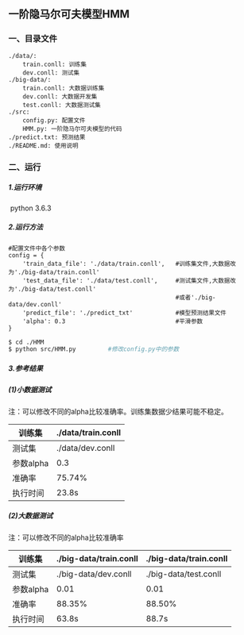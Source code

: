 ## 一阶隐马尔可夫模型HMM

### 一、目录文件

```
./data/:
    train.conll: 训练集
    dev.conll: 测试集
./big-data/:
    train.conll: 大数据训练集
    dev.conll: 大数据开发集
    test.conll: 大数据测试集
./src:
    config.py: 配置文件
    HMM.py: 一阶隐马尔可夫模型的代码
./predict.txt: 预测结果
./README.md: 使用说明
```



### 二、运行

##### 1.运行环境

​    python 3.6.3

##### 2.运行方法

```
#配置文件中各个参数
config = {
    'train_data_file': './data/train.conll',   #训练集文件,大数据改为'./big-data/train.conll'
    'test_data_file': './data/test.conll',     #测试集文件,大数据改为'./big-data/test.conll'
    										   #或者'./big-data/dev.conll'
    'predict_file': './predict_txt'			   #模型预测结果文件
    'alpha': 0.3 							   #平滑参数
}
```

```bash
$ cd ./HMM
$ python src/HMM.py			#修改config.py中的参数
```

##### 3.参考结果

##### (1)小数据测试

注：可以修改不同的alpha比较准确率。训练集数据少结果可能不稳定。

| 训练集    | ./data/train.conll |
| --------- | ------------------ |
| 测试集    | ./data/dev.conll   |
| 参数alpha | 0.3                |
| 准确率    | 75.74%             |
| 执行时间  | 23.8s              |

##### (2)大数据测试

注：可以修改不同的alpha比较准确率

| 训练集    | ./big-data/train.conll | ./big-data/train.conll |
| --------- | ---------------------- | ---------------------- |
| 测试集    | ./big-data/dev.conll   | ./big-data/test.conll  |
| 参数alpha | 0.01                   | 0.01                   |
| 准确率    | 88.35%                 | 88.50%                 |
| 执行时间  | 63.8s                  | 88.7s                  |



